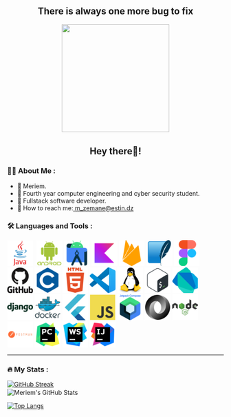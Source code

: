 
<h2 align="center">There is always one more bug to fix</h1>



<div align="center">
<img src=https://user-images.githubusercontent.com/75329424/226069646-5ecbd220-755f-4e49-b297-a8d3356a0ffd.gif height=250 width=250/></div>


<h2 align="center">Hey there👋!</h2>

 ### :woman_technologist: About Me :

- :triangular_flag_on_post: Meriem.
- :briefcase: Fourth year computer engineering and cyber security student.
- 📱 Fullstack software developer.
- 📧 How to reach me:<a href="m_zemane@estin.dz"> m_zemane@estin.dz</a>
<!---- :stuck_out_tongue_winking_eye: Fun fact: Fun facts are not funny--->

   
<!---
- 🎲 I also like to solve challenges on Hackerrank and Google Developers.

  <a href="https://www.hackerrank.com/Mezspire">
   <img src="https://user-images.githubusercontent.com/75329424/196059043-3f343118-ec8a-44c2-bd77-c615b10c08c9.png" alt="Hackerrank Badge" height=50/>
  </a>
  <a href="https://g.dev/Merdev"><img src="https://user-images.githubusercontent.com/75329424/196059170-6f1eb60d-7d2c-4a78-a0bb-04de4b99853d.png" alt="Google Badge" height=50/>
  </a>
 
--->

### :hammer_and_wrench: Languages and Tools :
 <div>
  <img src="https://github.com/devicons/devicon/blob/master/icons/java/java-original-wordmark.svg" title="Java" alt="Java" width="60" height="60"/>&nbsp;
   <img src="https://github.com/devicons/devicon/blob/master/icons/android/android-plain-wordmark.svg" title="android" width="60" height="60"/>
 <img src="https://github.com/devicons/devicon/blob/master/icons/androidstudio/androidstudio-original.svg" title="android studio" width="60" height="60"/>
  <img src="https://github.com/devicons/devicon/blob/master/icons/kotlin/kotlin-original.svg" title="kotlin" width="60" height="60"/>
 <img src="https://github.com/devicons/devicon/blob/master/icons/firebase/firebase-plain.svg" title="firebase" width="60" height="60"/>
  <img src="https://github.com/devicons/devicon/blob/master/icons/sqlite/sqlite-original.svg" title="sqlite" width="60" height="60"/>
 <img src="https://github.com/devicons/devicon/blob/master/icons/figma/figma-original.svg" title="figma" width="60" height="60"/>
 <img src="https://github.com/devicons/devicon/blob/master/icons/github/github-original-wordmark.svg" title="github" width="60" height="60"/>
   <img src="https://github.com/devicons/devicon/blob/master/icons/c/c-plain.svg" title="c" width="60" height="60"/>
   <img src="https://github.com/devicons/devicon/blob/master/icons/html5/html5-plain-wordmark.svg" title="html" width="60" height="60"/>
  <img src="https://github.com/devicons/devicon/blob/master/icons/vscode/vscode-original.svg" title="vscode" width="60" height="60"/>
  <img src="https://github.com/devicons/devicon/blob/master/icons/linux/linux-original.svg" title="linux" width="60" height="60"/>
  <img src="https://github.com/devicons/devicon/blob/master/icons/bash/bash-original.svg" title="bash" width="60" height="60"/>
   <img src="https://github.com/devicons/devicon/blob/master/icons/dart/dart-original.svg" title="dart" width="60" height="60"/>
    <img src="https://github.com/devicons/devicon/blob/master/icons/django/django-plain-wordmark.svg" title="django" width="60" height="60"/>
     <img src="https://github.com/devicons/devicon/blob/master/icons/docker/docker-original-wordmark.svg" title="docker" width="60" height="60"/>
      <img src="https://github.com/devicons/devicon/blob/master/icons/flutter/flutter-original.svg" title="flutter" width="60" height="60"/>
       <img src="https://github.com/devicons/devicon/blob/master/icons/javascript/javascript-original.svg" title="javascript" width="60" height="60"/>
        <img src="https://github.com/devicons/devicon/blob/master/icons/jetpackcompose/jetpackcompose-original-wordmark.svg" title="jetpack compose" width="60" height="60"/>
         <img src="https://github.com/devicons/devicon/blob/master/icons/json/json-original.svg" title="json" width="60" height="60"/>
          <img src="https://github.com/devicons/devicon/blob/master/icons/nodejs/nodejs-original-wordmark.svg" title="nodejs" width="60" height="60"/>
           <img src="https://github.com/devicons/devicon/blob/master/icons/postman/postman-original-wordmark.svg" title="postman" width="60" height="60"/>
            <img src="https://github.com/devicons/devicon/blob/master/icons/pycharm/pycharm-original.svg" title="pycharm" width="60" height="60"/>
             <img src="https://github.com/devicons/devicon/blob/master/icons/webstorm/webstorm-original.svg" title="webstrom" width="60" height="60"/>
              <img src="https://github.com/devicons/devicon/blob/master/icons/intellij/intellij-original.svg" title="IntelIj" width="60" height="60"/>
   </div>
   
---

### :fire: My Stats :
[![GitHub Streak](https://github-readme-streak-stats-five-sand.vercel.app?user=Meriem453&theme=android-dark)](https://git.io/streak-stats)
<br>
<img align="center" alt="Meriem's GitHub Stats" src="https://github-readme-stats.vercel.app/api?username=Meriem453&show_icons=true&hide_border=true&title_color=0ed145&icon_color=0ed145&bg_color=222428&text_color=ffffff&border_color=0ed145" />


[![Top Langs](https://github-readme-stats.vercel.app/api/top-langs/?username=Meriem453&layout=pie&theme=chartreuse-dark)](https://github.com/anuraghazra/github-readme-stats)
    
    



   

<!---
Mimspire/Mimspire is a ✨ special ✨ repository because its `README.md` (this file) appears on your GitHub profile.
You can click the Preview link to take a look at your changes.
--->
